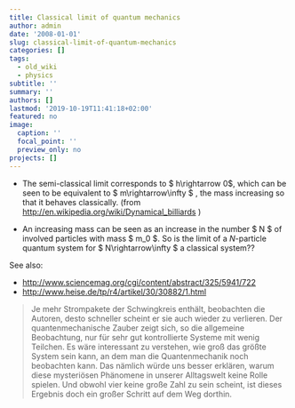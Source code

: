 ```yaml
---
title: Classical limit of quantum mechanics
author: admin
date: '2008-01-01'
slug: classical-limit-of-quantum-mechanics
categories: []
tags:
  - old_wiki
  - physics
subtitle: ''
summary: ''
authors: []
lastmod: '2019-10-19T11:41:18+02:00'
featured: no
image:
  caption: ''
  focal_point: ''
  preview_only: no
projects: []
---
```

* The semi-classical limit corresponds to $ h\rightarrow 0$, which can be seen to be equivalent to $ m\rightarrow\infty $ , the mass increasing so that it behaves classically. (from <http://en.wikipedia.org/wiki/Dynamical_billiards>  )


* An increasing mass can be seen as an increase in the number $ N $ of involved particles with mass $ m_0 $. So is the limit of a $N$-particle quantum system for  $ N\rightarrow\infty $ a classical system??

See also:

* [<http://www.sciencemag.org/cgi/content/abstract/325/5941/722>  ](http://www.example.com)
* [<http://www.heise.de/tp/r4/artikel/30/30882/1.html>  ](http://www.example.com)

> Je mehr Strompakete der Schwingkreis enthält, beobachten die Autoren, desto schneller scheint er sie auch wieder zu verlieren. Der quantenmechanische Zauber zeigt sich, so die allgemeine Beobachtung, nur für sehr gut kontrollierte Systeme mit wenig Teilchen. Es wäre interessant zu verstehen, wie groß das größte System sein kann, an dem man die Quantenmechanik noch beobachten kann. Das nämlich würde uns besser erklären, warum diese mysteriösen Phänomene in unserer Alltagswelt keine Rolle spielen. Und obwohl vier keine große Zahl zu sein scheint, ist dieses Ergebnis doch ein großer Schritt auf dem Weg dorthin.